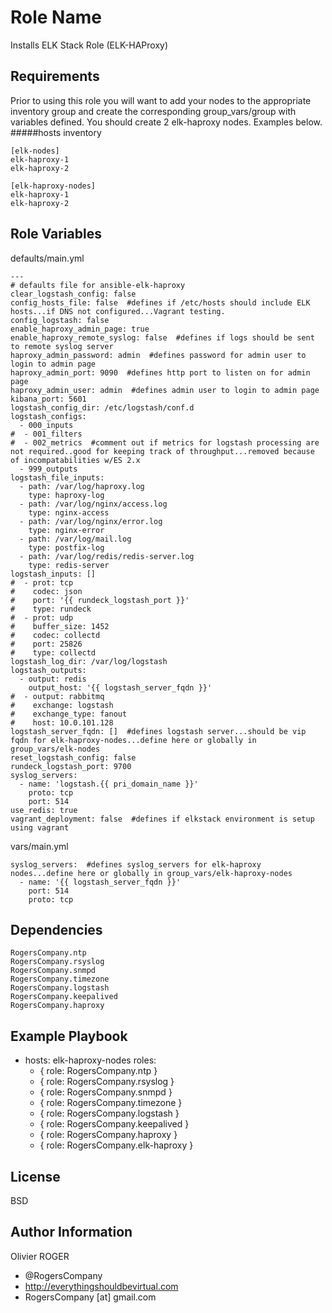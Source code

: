 Role Name
=========

Installs ELK Stack Role (ELK-HAProxy)

Requirements
------------

Prior to using this role you will want to add your nodes to the appropriate inventory group and create the corresponding group_vars/group with variables defined. You should create 2 elk-haproxy nodes. Examples below.
#####hosts inventory
````
[elk-nodes]
elk-haproxy-1
elk-haproxy-2

[elk-haproxy-nodes]
elk-haproxy-1
elk-haproxy-2
````

Role Variables
--------------
defaults/main.yml
````
---
# defaults file for ansible-elk-haproxy
clear_logstash_config: false
config_hosts_file: false  #defines if /etc/hosts should include ELK hosts...if DNS not configured...Vagrant testing.
config_logstash: false
enable_haproxy_admin_page: true
enable_haproxy_remote_syslog: false  #defines if logs should be sent to remote syslog server
haproxy_admin_password: admin  #defines password for admin user to login to admin page
haproxy_admin_port: 9090  #defines http port to listen on for admin page
haproxy_admin_user: admin  #defines admin user to login to admin page
kibana_port: 5601
logstash_config_dir: /etc/logstash/conf.d
logstash_configs:
  - 000_inputs
#  - 001_filters
#  - 002_metrics  #comment out if metrics for logstash processing are not required..good for keeping track of throughput...removed because of incompatabilities w/ES 2.x
  - 999_outputs
logstash_file_inputs:
  - path: /var/log/haproxy.log
    type: haproxy-log
  - path: /var/log/nginx/access.log
    type: nginx-access
  - path: /var/log/nginx/error.log
    type: nginx-error
  - path: /var/log/mail.log
    type: postfix-log
  - path: /var/log/redis/redis-server.log
    type: redis-server
logstash_inputs: []
#  - prot: tcp
#    codec: json
#    port: '{{ rundeck_logstash_port }}'
#    type: rundeck
#  - prot: udp
#    buffer_size: 1452
#    codec: collectd
#    port: 25826
#    type: collectd
logstash_log_dir: /var/log/logstash
logstash_outputs:
  - output: redis
    output_host: '{{ logstash_server_fqdn }}'
#  - output: rabbitmq
#    exchange: logstash
#    exchange_type: fanout
#    host: 10.0.101.128
logstash_server_fqdn: []  #defines logstash server...should be vip fqdn for elk-haproxy-nodes...define here or globally in group_vars/elk-nodes
reset_logstash_config: false
rundeck_logstash_port: 9700
syslog_servers:
  - name: 'logstash.{{ pri_domain_name }}'
    proto: tcp
    port: 514
use_redis: true
vagrant_deployment: false  #defines if elkstack environment is setup using vagrant
````
vars/main.yml
````
syslog_servers:  #defines syslog_servers for elk-haproxy nodes...define here or globally in group_vars/elk-haproxy-nodes
  - name: '{{ logstash_server_fqdn }}'
    port: 514
    proto: tcp
````

Dependencies
------------

````
RogersCompany.ntp
RogersCompany.rsyslog
RogersCompany.snmpd
RogersCompany.timezone
RogersCompany.logstash
RogersCompany.keepalived
RogersCompany.haproxy
````

Example Playbook
----------------

- hosts: elk-haproxy-nodes
  roles:
     - { role: RogersCompany.ntp }
     - { role: RogersCompany.rsyslog }
     - { role: RogersCompany.snmpd }
     - { role: RogersCompany.timezone }
     - { role: RogersCompany.logstash }
     - { role: RogersCompany.keepalived }
     - { role: RogersCompany.haproxy }
     - { role: RogersCompany.elk-haproxy }

License
-------

BSD

Author Information
------------------

Olivier ROGER
- @RogersCompany
- http://everythingshouldbevirtual.com
- RogersCompany [at] gmail.com
